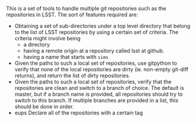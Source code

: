 This is a set of tools to handle multiple git repositories such as the repositories in LSST. The sort of features required are:

- Obtaining a set of sub-directories under a top level directory that belong to the list of LSST repositories by using a certain set of criteria. The criteria might involve being
    - a directory
    - having a remote origin at a repository called lsst at github.
    - having a name that starts with `sims`
- Given the paths to such a local set of repositories, use gitpython to verify that none of the local repositories are dirty (ie. non-empty git-diff returns), and return the list of dirty repositories.
- Given the paths to such a local set of repositories, verify that the repositories are clean and switch to a branch of choice. The default is master, but if a branch name is provided, all repositories should try to switch to this branch. If multiple branches are provided in a list, this should be done in order.
- eups Declare all of the repositories with a certain tag
